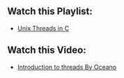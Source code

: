 ## Watch this Playlist:

- [Unix Threads in C](https://www.youtube.com/playlist?list=PLfqABt5AS4FmuQf70psXrsMLEDQXNkLq2)

## Watch this Video:

 - [Introduction to threads By Oceano](https://www.youtube.com/watch?v=mvZKu0DfFLQ&ab_channel=Oceano)